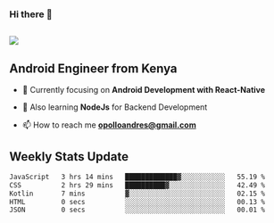 ### Hi there 👋
<h2 align="left"><img src="https://readme-typing-svg.herokuapp.com?color=000000&lines=I'm+Andrew+Opollo😊;Welcome+to+my+Github😜"> </h2>

## Android Engineer from Kenya


- 🌱 Currently focusing on **Android Development with React-Native**

- 🔭 Also learning **NodeJs** for Backend Development

- 📫 How to reach me **opolloandres@gmail.com**


## Weekly Stats Update
<!--START_SECTION:waka-->

```txt
JavaScript   3 hrs 14 mins   █████████████▓░░░░░░░░░░░   55.19 %
CSS          2 hrs 29 mins   ██████████▓░░░░░░░░░░░░░░   42.49 %
Kotlin       7 mins          ▓░░░░░░░░░░░░░░░░░░░░░░░░   02.15 %
HTML         0 secs          ░░░░░░░░░░░░░░░░░░░░░░░░░   00.13 %
JSON         0 secs          ░░░░░░░░░░░░░░░░░░░░░░░░░   00.01 %
```

<!--END_SECTION:waka-->



